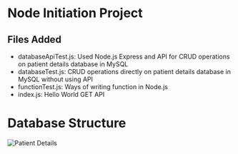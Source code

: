 # Node Initiation Project

## Files Added

- databaseApiTest.js: Used Node.js Express and API for CRUD operations on patient details database in MySQL
- databaseTest.js: CRUD operations directly on patient details database in MySQL without using API
- functionTest.js: Ways of writing function in Node.js
- index.js: Hello World GET API

# Database Structure

![Patient Details](https://user-images.githubusercontent.com/66522297/118266569-6d9eee80-b4d8-11eb-8f88-ab96e9429594.JPG)
